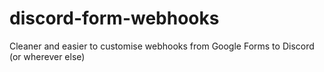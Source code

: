 # discord-form-webhooks
Cleaner and easier to customise webhooks from Google Forms to Discord (or wherever else)
